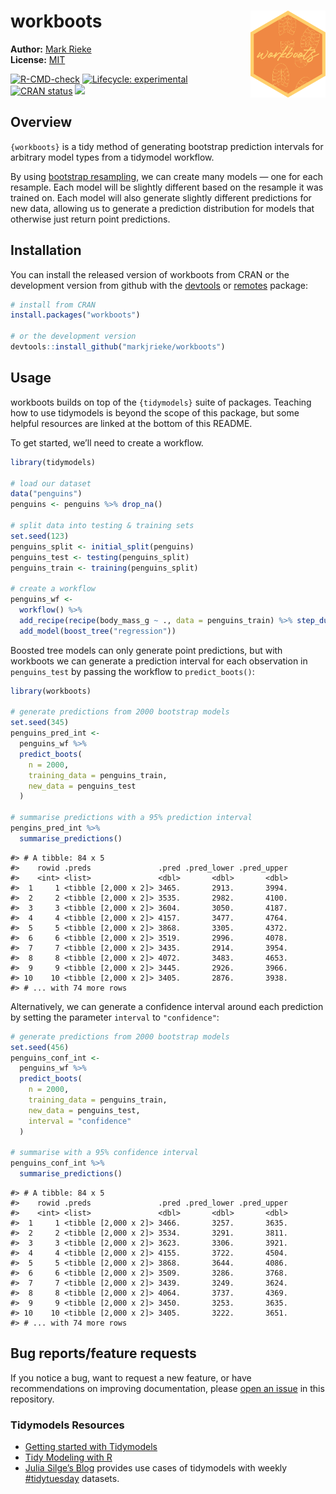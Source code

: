 
# workboots <img src="man/figures/logo.png" align="right" width="120" />

**Author:** [Mark Rieke](https://www.thedatadiary.net/about/) <br/>
**License:**
[MIT](https://github.com/markjrieke/workboots/blob/main/LICENSE)

<!-- badges: start -->

[![R-CMD-check](https://github.com/markjrieke/workboots/workflows/R-CMD-check/badge.svg)](https://github.com/markjrieke/workboots/actions)
[![Lifecycle:
experimental](https://img.shields.io/badge/lifecycle-experimental-orange.svg)](https://lifecycle.r-lib.org/articles/stages.html#experimental)
[![CRAN
status](https://www.r-pkg.org/badges/version/workboots)](https://CRAN.R-project.org/package=workboots)
[![](https://cranlogs.r-pkg.org/badges/grand-total/workboots)](https://cran.r-project.org/package=workboots)
<!-- badges: end -->

## Overview

`{workboots}` is a tidy method of generating bootstrap prediction
intervals for arbitrary model types from a tidymodel workflow.

By using [bootstrap
resampling](https://en.wikipedia.org/wiki/Bootstrapping_(statistics)),
we can create many models — one for each resample. Each model will be
slightly different based on the resample it was trained on. Each model
will also generate slightly different predictions for new data, allowing
us to generate a prediction distribution for models that otherwise just
return point predictions.

## Installation

You can install the released version of workboots from CRAN or the
development version from github with the
[devtools](https://cran.r-project.org/package=devtools) or
[remotes](https://cran.r-project.org/package=remotes) package:

``` r
# install from CRAN
install.packages("workboots")

# or the development version
devtools::install_github("markjrieke/workboots")
```

## Usage

workboots builds on top of the `{tidymodels}` suite of packages.
Teaching how to use tidymodels is beyond the scope of this package, but
some helpful resources are linked at the bottom of this README.

To get started, we’ll need to create a workflow.

``` r
library(tidymodels)

# load our dataset
data("penguins")
penguins <- penguins %>% drop_na()

# split data into testing & training sets
set.seed(123)
penguins_split <- initial_split(penguins)
penguins_test <- testing(penguins_split)
penguins_train <- training(penguins_split)

# create a workflow
penguins_wf <- 
  workflow() %>%
  add_recipe(recipe(body_mass_g ~ ., data = penguins_train) %>% step_dummy(all_nominal())) %>%
  add_model(boost_tree("regression"))
```

Boosted tree models can only generate point predictions, but with
workboots we can generate a prediction interval for each observation in
`penguins_test` by passing the workflow to `predict_boots()`:

``` r
library(workboots)

# generate predictions from 2000 bootstrap models
set.seed(345)
penguins_pred_int <-
  penguins_wf %>%
  predict_boots(
    n = 2000,
    training_data = penguins_train,
    new_data = penguins_test
  )

# summarise predictions with a 95% prediction interval
pengins_pred_int %>%
  summarise_predictions()
```

    #> # A tibble: 84 x 5
    #>    rowid .preds               .pred .pred_lower .pred_upper
    #>    <int> <list>               <dbl>       <dbl>       <dbl>
    #>  1     1 <tibble [2,000 x 2]> 3465.       2913.       3994.
    #>  2     2 <tibble [2,000 x 2]> 3535.       2982.       4100.
    #>  3     3 <tibble [2,000 x 2]> 3604.       3050.       4187.
    #>  4     4 <tibble [2,000 x 2]> 4157.       3477.       4764.
    #>  5     5 <tibble [2,000 x 2]> 3868.       3305.       4372.
    #>  6     6 <tibble [2,000 x 2]> 3519.       2996.       4078.
    #>  7     7 <tibble [2,000 x 2]> 3435.       2914.       3954.
    #>  8     8 <tibble [2,000 x 2]> 4072.       3483.       4653.
    #>  9     9 <tibble [2,000 x 2]> 3445.       2926.       3966.
    #> 10    10 <tibble [2,000 x 2]> 3405.       2876.       3938.
    #> # ... with 74 more rows

Alternatively, we can generate a confidence interval around each
prediction by setting the parameter `interval` to `"confidence"`:

``` r
# generate predictions from 2000 bootstrap models
set.seed(456)
penguins_conf_int <- 
  penguins_wf %>%
  predict_boots(
    n = 2000,
    training_data = penguins_train,
    new_data = penguins_test,
    interval = "confidence"
  )

# summarise with a 95% confidence interval
penguins_conf_int %>%
  summarise_predictions()
```

    #> # A tibble: 84 x 5
    #>    rowid .preds               .pred .pred_lower .pred_upper
    #>    <int> <list>               <dbl>       <dbl>       <dbl>
    #>  1     1 <tibble [2,000 x 2]> 3466.       3257.       3635.
    #>  2     2 <tibble [2,000 x 2]> 3534.       3291.       3811.
    #>  3     3 <tibble [2,000 x 2]> 3623.       3306.       3921.
    #>  4     4 <tibble [2,000 x 2]> 4155.       3722.       4504.
    #>  5     5 <tibble [2,000 x 2]> 3868.       3644.       4086.
    #>  6     6 <tibble [2,000 x 2]> 3509.       3286.       3768.
    #>  7     7 <tibble [2,000 x 2]> 3439.       3249.       3624.
    #>  8     8 <tibble [2,000 x 2]> 4064.       3737.       4369.
    #>  9     9 <tibble [2,000 x 2]> 3450.       3253.       3635.
    #> 10    10 <tibble [2,000 x 2]> 3405.       3222.       3651.
    #> # ... with 74 more rows

## Bug reports/feature requests

If you notice a bug, want to request a new feature, or have
recommendations on improving documentation, please [open an
issue](https://github.com/markjrieke/workboots/issues) in this
repository.

### Tidymodels Resources

-   [Getting started with Tidymodels](https://www.tidymodels.org/start/)
-   [Tidy Modeling with R](https://www.tmwr.org/)
-   [Julia Silge’s Blog](https://juliasilge.com/blog/) provides use
    cases of tidymodels with weekly
    [\#tidytuesday](https://github.com/rfordatascience/tidytuesday)
    datasets.
